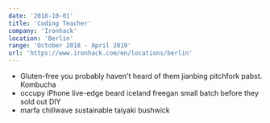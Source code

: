```yaml
---
date: '2018-10-01'
title: 'Coding Teacher'
company: 'Ironhack'
location: 'Berlin'
range: 'October 2018 - April 2019'
url: 'https://www.ironhack.com/en/locations/berlin'
---
```


- Gluten-free you probably haven't heard of them jianbing pitchfork pabst. Kombucha
- occupy iPhone live-edge beard iceland freegan small batch before they sold out DIY
- marfa chillwave sustainable taiyaki bushwick
